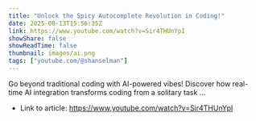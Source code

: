 ```yaml
---
title: "Unlock the Spicy Autocomplete Revolution in Coding!"
date: 2025-08-13T15:56:35Z
link: https://www.youtube.com/watch?v=Sir4THUnYpI
showShare: false
showReadTime: false
thumbnail: images/ai.png
tags: ["youtube.com/@shanselman"]
---
```

Go beyond traditional coding with AI-powered vibes! Discover how real-time AI integration transforms coding from a solitary task ...

- Link to article: https://www.youtube.com/watch?v=Sir4THUnYpI